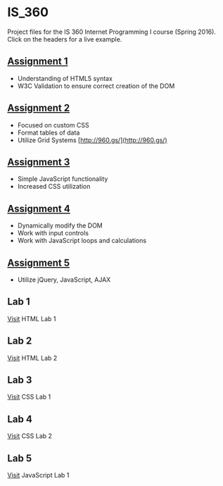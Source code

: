 # IS_360
Project files for the IS 360 Internet Programming I course (Spring 2016).
Click on the headers for a live example.

## [Assignment 1](https://zarol.github.io/IS_360/Assignment1/)
+ Understanding of HTML5 syntax
+ W3C Validation to ensure correct creation of the DOM

## [Assignment 2](https://zarol.github.io/IS_360/Assignment2/)
+ Focused on custom CSS
+ Format tables of data
+ Utilize Grid Systems [http://960.gs/](http://960.gs/)

## [Assignment 3](https://zarol.github.io/IS_360/Assignment3/)
+ Simple JavaScript functionality
+ Increased CSS utilization

## [Assignment 4](https://zarol.github.io/IS_360/Assignment4/)
+ Dynamically modify the DOM
+ Work with input controls
+ Work with JavaScript loops and calculations

## [Assignment 5](https://zarol.github.io/IS_360/Assignment5/)
+ Utilize jQuery, JavaScript, AJAX

## Lab 1
[Visit](https://zarol.github.io/IS_360/Lab1/)
HTML Lab 1

## Lab 2
[Visit](https://zarol.github.io/IS_360/Lab2/)
HTML Lab 2

## Lab 3
[Visit](https://zarol.github.io/IS_360/Lab3/)
CSS Lab 1

## Lab 4
[Visit](https://zarol.github.io/IS_360/Lab4/)
CSS Lab 2

## Lab 5
[Visit](https://zarol.github.io/IS_360/Lab5/)
JavaScript Lab 1
